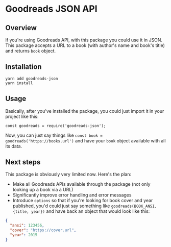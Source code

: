 # Goodreads JSON API

## Overview

If you're using Goodreads API, with this package you could use it in JSON. This package accepts a URL to a book (with author's name and book's title) and returns `book` object.

## Installation

```
yarn add goodreads-json
yarn install
```

## Usage

Basically, after you've installed the package, you could just import it in your project like this:

```
const goodreads = require('goodreads-json');
```

Now, you can just say things like `const book = goodreads('https://books.url')` and have your `book` object available with all its data.

## Next steps

This package is obviously very limited now. Here's the plan:

- Make all Goodreads APIs available through the package (not only looking up a book via a URL)
- Significantly improve error handling and error messages
- Introduce `options` so that if you're looking for book cover and year published, you'd could just say something like `goodreads(BOOK_ANSI, {title, year})` and have back an object that would look like this:

```json
{
  "ansi": 123456,
  "cover": "https://cover.url",
  "year": 2015
}
```
